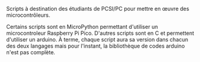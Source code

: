 Scripts à destination des étudiants de PCSI/PC pour mettre en œuvre des microcontrôleurs.

Certains scripts sont en MicroPython permettant d'utiliser un microcontroleur Raspberry Pi Pico. D'autres scripts sont en C et permettent d'utiliser un arduino. À terme, chaque script aura sa version dans chacun des deux langages mais pour l'instant, la bibliothèque de codes arduino n'est pas complète.
